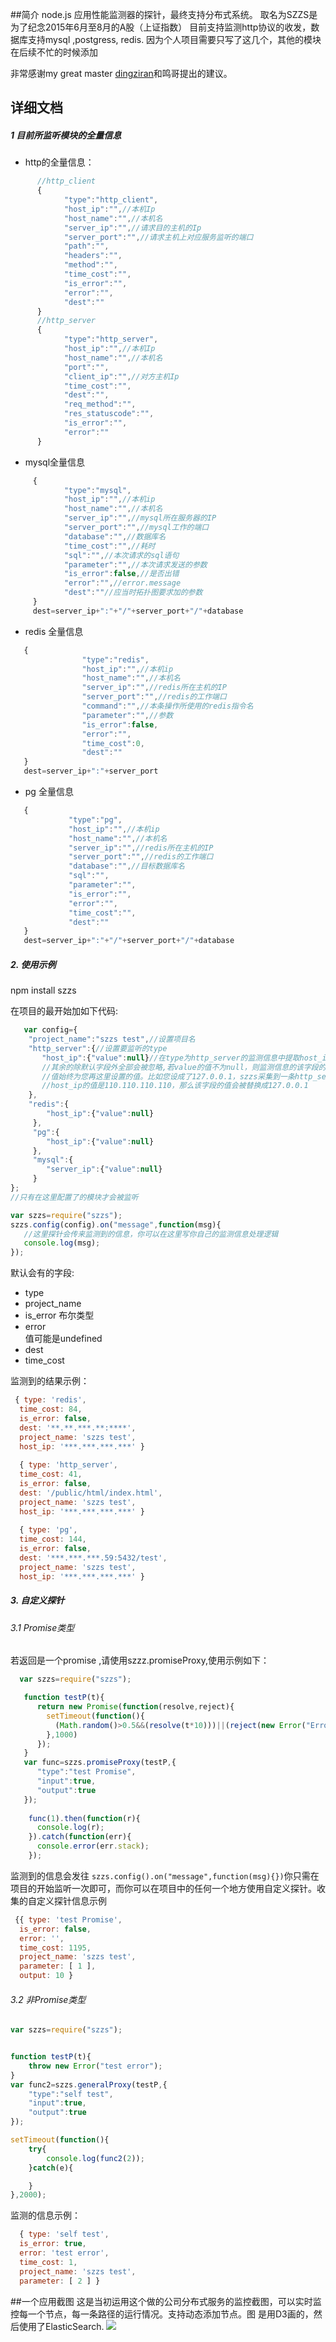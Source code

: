 ##简介
    node.js 应用性能监测器的探针，最终支持分布式系统。
    取名为SZZS是为了纪念2015年6月至8月的A股（上证指数）
    目前支持监测http协议的收发，数据库支持mysql ,postgress, redis.
    因为个人项目需要只写了这几个，其他的模块在后续不忙的时候添加
   
非常感谢my great master [dingziran](https://github.com/dingziran)和鸣哥提出的建议。
## 详细文档
##### 1 目前所监听模块的全量信息

* http的全量信息：
```javascript
      //http_client
      {
            "type":"http_client",
            "host_ip":"",//本机Ip
            "host_name":"",//本机名
            "server_ip":"",//请求目的主机的Ip
            "server_port":"",//请求主机上对应服务监听的端口
            "path":"",
            "headers":"",
            "method":"",
            "time_cost":"",
            "is_error":"",
            "error":"",
            "dest":""
      }
      //http_server
      {
            "type":"http_server",
            "host_ip":"",//本机Ip
            "host_name":"",//本机名
            "port":"",
            "client_ip":"",//对方主机Ip
            "time_cost":"",
            "dest":"",
            "req_method":"",
            "res_statuscode":"",
            "is_error":"",
            "error":""
      }
```

* mysql全量信息
```javascript
     {
            "type":"mysql",
            "host_ip":"",//本机ip
            "host_name":"",//本机名
            "server_ip":"",//mysql所在服务器的IP
            "server_port":"",//mysql工作的端口
            "database":"",//数据库名
            "time_cost":"",//耗时
            "sql":"",//本次请求的sql语句
            "parameter":"",//本次请求发送的参数
            "is_error":false,//是否出错
            "error":"",//error.message
            "dest":""//应当时拓扑图要求加的参数
     }
     dest=server_ip+":"+"/"+server_port+"/"+database
```

* redis 全量信息
```javascript
   {
                "type":"redis",
                "host_ip":"",//本机ip
                "host_name":"",//本机名
                "server_ip":"",//redis所在主机的IP
                "server_port":"",//redis的工作端口
                "command":"",//本条操作所使用的redis指令名
                "parameter":"",//参数
                "is_error":false,
                "error":"",
                "time_cost":0,
                "dest":""
   }
   dest=server_ip+":"+server_port
```

* pg 全量信息
```javascript
   {
             "type":"pg",
             "host_ip":"",//本机ip
             "host_name":"",//本机名
             "server_ip":"",//redis所在主机的IP
             "server_port":"",//redis的工作端口
             "database":"",//目标数据库名
             "sql":"",
             "parameter":"",
             "is_error":"",
             "error":"",
             "time_cost":"",
             "dest":""
   }
   dest=server_ip+":"+"/"+server_port+"/"+database
```
 
##### 2. 使用示例
  npm install szzs
  
在项目的最开始加如下代码:
```javascript
   var config={
    "project_name":"szzs test",//设置项目名
    "http_server":{//设置要监听的type
       "host_ip":{"value":null}//在type为http_server的监测信息中提取host_ip字段
       //其余的除默认字段外全部会被忽略,若value的值不为null，则监测信息的该字段的
       //值始终为您再这里设置的值。比如您设成了127.0.0.1，szzs采集到一条http_server信息里的
       //host_ip的值是110.110.110.110，那么该字段的值会被替换成127.0.0.1
    },
    "redis":{
        "host_ip":{"value":null}
     },
     "pg":{
        "host_ip":{"value":null}
     },
     "mysql":{
        "server_ip":{"value":null}
     }
};
//只有在这里配置了的模块才会被监听

var szzs=require("szzs");
szzs.config(config).on("message",function(msg){
   //这里探针会传来监测到的信息，你可以在这里写你自己的监测信息处理逻辑
   console.log(msg);
});
```
默认会有的字段:
* type
* project_name
* is_error
  布尔类型
* error  
  值可能是undefined
* dest
* time_cost


 监测到的结果示例：
```javascript
 { type: 'redis',
  time_cost: 84,
  is_error: false,
  dest: '**.**.***.**:****',
  project_name: 'szzs test',
  host_ip: '***.***.***.***' }
  
  { type: 'http_server',
  time_cost: 41,
  is_error: false,
  dest: '/public/html/index.html',
  project_name: 'szzs test',
  host_ip: '***.***.***.***' }
  
  { type: 'pg',
  time_cost: 144,
  is_error: false,
  dest: '***.***.***.59:5432/test',
  project_name: 'szzs test',
  host_ip: '***.***.***.***' }
```
##### 3. 自定义探针
###### 3.1 Promise类型
  若返回是一个promise ,请使用szzz.promiseProxy,使用示例如下：
```javascript
  var szzs=require("szzs"); 

   function testP(t){
      return new Promise(function(resolve,reject){
        setTimeout(function(){
          (Math.random()>0.5&&(resolve(t*10)))||(reject(new Error("Error Occured!")))
        },1000)
      });
   }
   var func=szzs.promiseProxy(testP,{
      "type":"test Promise",
      "input":true,
      "output":true
   });
   
    func(1).then(function(r){
      console.log(r);
    }).catch(function(err){
      console.error(err.stack);
    });
```
监测到的信息会发往 `szzs.config().on("message",function(msg){})`你只需在项目的开始监听一次即可，而你可以在项目中的任何一个地方使用自定义探针。收集的自定义探针信息示例
```javascript
 {{ type: 'test Promise',
  is_error: false,
  error: '',
  time_cost: 1195,
  project_name: 'szzs test',
  parameter: [ 1 ],
  output: 10 }
```
###### 3.2 非Promise类型
```javascript
var szzs=require("szzs");


function testP(t){
	throw new Error("test error");
}
var func2=szzs.generalProxy(testP,{
	"type":"self test",
	"input":true,
	"output":true
});

setTimeout(function(){
	try{
		console.log(func2(2));
	}catch(e){

	}
},2000);
```
监测的信息示例：
```javascript
  { type: 'self test',
  is_error: true,
  error: 'test error',
  time_cost: 1,
  project_name: 'szzs test',
  parameter: [ 2 ] }
```

##一个应用截图
这是当初运用这个做的公司分布式服务的监控截图，可以实时监控每一个节点，每一条路径的运行情况。支持动态添加节点。图
是用D3画的，然后使用了ElasticSearch.
![](https://github.com/yyrdl/SZZS/blob/master/img/demo.png)
